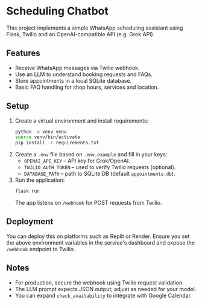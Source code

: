 # Scheduling Chatbot

This project implements a simple WhatsApp scheduling assistant using Flask,
Twilio and an OpenAI-compatible API (e.g. Grok API).

## Features
- Receive WhatsApp messages via Twilio webhook.
- Use an LLM to understand booking requests and FAQs.
- Store appointments in a local SQLite database.
- Basic FAQ handling for shop hours, services and location.

## Setup
1. Create a virtual environment and install requirements:
   ```bash
   python -m venv venv
   source venv/bin/activate
   pip install -r requirements.txt
   ```
2. Create a `.env` file based on `.env.example` and fill in your keys:
   - `OPENAI_API_KEY` – API key for Grok/OpenAI.
   - `TWILIO_AUTH_TOKEN` – used to verify Twilio requests (optional).
   - `DATABASE_PATH` – path to SQLite DB (default `appointments.db`).
3. Run the application:
   ```bash
   flask run
   ```
   The app listens on `/webhook` for POST requests from Twilio.

## Deployment
You can deploy this on platforms such as Replit or Render. Ensure you set the
above environment variables in the service's dashboard and expose the `/webhook`
endpoint to Twilio.

## Notes
- For production, secure the webhook using Twilio request validation.
- The LLM prompt expects JSON output; adjust as needed for your model.
- You can expand `check_availability` to integrate with Google Calendar.
